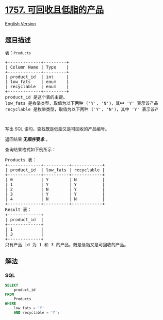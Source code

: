 # [1757. 可回收且低脂的产品](https://leetcode.cn/problems/recyclable-and-low-fat-products)

[English Version](/solution/1700-1799/1757.Recyclable%20and%20Low%20Fat%20Products/README_EN.md)

## 题目描述

<!-- 这里写题目描述 -->

<p>表：<code>Products</code></p>

<pre>
+-------------+---------+
| Column Name | Type    |
+-------------+---------+
| product_id  | int     |
| low_fats    | enum    |
| recyclable  | enum    |
+-------------+---------+
product_id 是这个表的主键。
low_fats 是枚举类型，取值为以下两种 ('Y', 'N')，其中 'Y' 表示该产品是低脂产品，'N' 表示不是低脂产品。
recyclable 是枚举类型，取值为以下两种 ('Y', 'N')，其中 'Y' 表示该产品可回收，而 'N' 表示不可回收。</pre>

<p> </p>

<p>写出 SQL 语句，查找既是低脂又是可回收的产品编号。</p>

<p>返回结果 <strong>无顺序要求</strong> 。</p>

<p>查询结果格式如下例所示：</p>

<pre>
Products 表：
+-------------+----------+------------+
| product_id  | low_fats | recyclable |
+-------------+----------+------------+
| 0           | Y        | N          |
| 1           | Y        | Y          |
| 2           | N        | Y          |
| 3           | Y        | Y          |
| 4           | N        | N          |
+-------------+----------+------------+
Result 表：
+-------------+
| product_id  |
+-------------+
| 1           |
| 3           |
+-------------+
只有产品 id 为 1 和 3 的产品，既是低脂又是可回收的产品。
</pre>

## 解法

<!-- 这里可写通用的实现逻辑 -->

<!-- tabs:start -->

### **SQL**

```sql
SELECT
    product_id
FROM
    Products
WHERE
    low_fats = 'Y'
    AND recyclable = 'Y';
```

<!-- tabs:end -->
